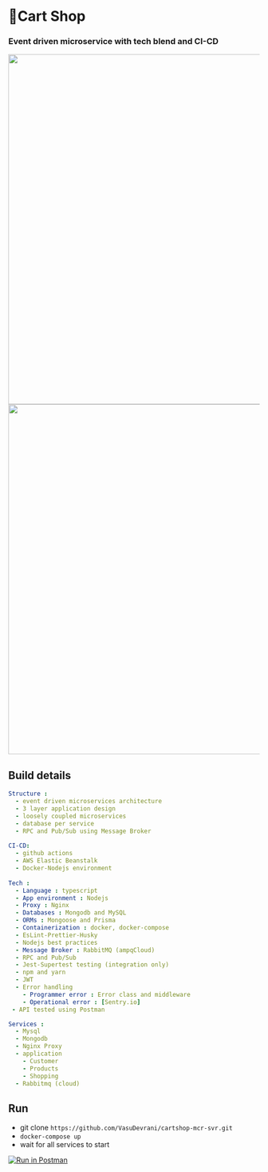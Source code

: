 # 🛒Cart Shop
### Event driven microservice with tech blend and CI-CD

<img src="https://user-images.githubusercontent.com/101383635/235835542-ca1ff6df-8516-49a0-ac4a-e779ccd9c48b.png" width=700/>
<img src="https://user-images.githubusercontent.com/101383635/236002694-81b05db8-4423-4d9e-ac18-0aa2338729d8.png" width=700/>



## Build details

```yaml
Structure :
  - event driven microservices architecture
  - 3 layer application design
  - loosely coupled microservices
  - database per service
  - RPC and Pub/Sub using Message Broker
  
CI-CD:
  - github actions
  - AWS Elastic Beanstalk
  - Docker-Nodejs environment
  
Tech :
  - Language : typescript
  - App environment : Nodejs
  - Proxy : Nginx
  - Databases : Mongodb and MySQL
  - ORMs : Mongoose and Prisma
  - Containerization : docker, docker-compose
  - EsLint-Prettier-Husky
  - Nodejs best practices
  - Message Broker : RabbitMQ (ampqCloud)
  - RPC and Pub/Sub
  - Jest-Supertest testing (integration only)
  - npm and yarn
  - JWT
  - Error handling
    - Programmer error : Error class and middleware
    - Operational error : [Sentry.io]
 - API tested using Postman

Services :
  - Mysql
  - Mongodb
  - Nginx Proxy
  - application
    - Customer
    - Products
    - Shopping
  - Rabbitmq (cloud)
```

## Run
- git clone `https://github.com/VasuDevrani/cartshop-mcr-svr.git`
- `docker-compose up`
- wait for all services to start

[![Run in Postman](https://run.pstmn.io/button.svg)](https://app.getpostman.com/run-collection/24770121-448496c5-1d77-4e4c-898c-39da577c3b6a?action=collection%2Ffork&collection-url=entityId%3D24770121-448496c5-1d77-4e4c-898c-39da577c3b6a%26entityType%3Dcollection%26workspaceId%3D1a3ab5e7-5690-4728-a316-dec972dadd6f)
